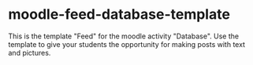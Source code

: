 # moodle-feed-database-template
This is the template "Feed" for the moodle activity "Database". Use the template to give your students the opportunity for making posts with text and pictures. 
